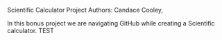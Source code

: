 Scientific Calculator Project
Authors: Candace Cooley, 

In this bonus project we are navigating GitHub while creating a Scientific calculator.
TEST